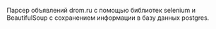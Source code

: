 Парсер объявлений drom.ru с помощью библиотек selenium и BeautifulSoup с сохранением информации в базу данных postgres.
